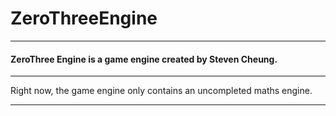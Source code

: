 # ZeroThreeEngine

---

#### ZeroThree Engine is a game engine created by Steven Cheung. 

---

Right now, the game engine only contains an uncompleted maths engine.

---